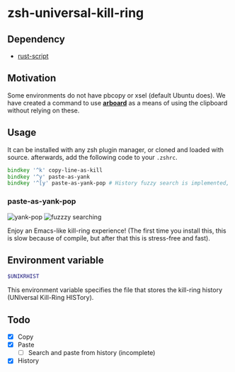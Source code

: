 # zsh-universal-kill-ring
## Dependency
- [rust-script](https://rust-script.org)

## Motivation
Some environments do not have pbcopy or xsel (default Ubuntu does). We have created a command to use [**arboard**](https://github.com/1Password/arboard) as a means of using the clipboard without relying on these.

## Usage
It can be installed with any zsh plugin manager, or cloned and loaded with source. afterwards, add the following code to your `.zshrc`.

```zsh
bindkey '^k' copy-line-as-kill
bindkey '^y' paste-as-yank
bindkey '^[y' paste-as-yank-pop # History fuzzy search is implemented, but does not work well as yank
```

### paste-as-yank-pop
![yank-pop](https://github.com/Kyure-A/universal-kill-ring.zsh/assets/49436968/990081e5-9c15-4822-892b-be726a778787)
![fuzzzy searching](https://github.com/Kyure-A/universal-kill-ring.zsh/assets/49436968/9935536f-7cbf-4eb5-8704-acfd07720100)


Enjoy an Emacs-like kill-ring experience! (The first time you install this, this is slow because of compile, but after that this is stress-free and fast).

## Environment variable
``` zsh
$UNIKRHIST
```
This environment variable specifies the file that stores the kill-ring history (UNIversal Kill-Ring HISTory).

## Todo
- [x] Copy
- [x] Paste
  - [ ] Search and paste from history (incomplete)
- [x] History
